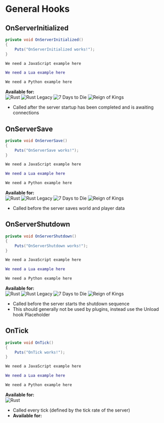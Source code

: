 # General Hooks

## OnServerInitialized

``` csharp
private void OnServerInitialized()
{
    Puts("OnServerInitialized works!");
}
```

``` javascript
We need a JavaScript example here
```

``` lua
We need a Lua example here
```

``` python
We need a Python example here
```

**Available for:**  
![Rust](images/icon-rust.png)
![Rust Legacy](images/icon-legacy.png)
![7 Days to Die](images/icon-7dtd.png)
![Reign of Kings](images/icon-rok.png)

 * Called after the server startup has been completed and is awaiting connections

## OnServerSave

``` csharp
private void OnServerSave()
{
    Puts("OnServerSave works!");
}
```

``` javascript
We need a JavaScript example here
```

``` lua
We need a Lua example here
```

``` python
We need a Python example here
```

**Available for:**  
![Rust](images/icon-rust.png)
![Rust Legacy](images/icon-legacy.png)
![7 Days to Die](images/icon-7dtd.png)
![Reign of Kings](images/icon-rok.png)

 * Called before the server saves world and player data

## OnServerShutdown

``` csharp
private void OnServerShutdown()
{
    Puts("OnServerShutdown works!");
}
```

``` javascript
We need a JavaScript example here
```

``` lua
We need a Lua example here
```

``` python
We need a Python example here
```

**Available for:**  
![Rust](images/icon-rust.png)
![Rust Legacy](images/icon-legacy.png)
![7 Days to Die](images/icon-7dtd.png)
![Reign of Kings](images/icon-rok.png)

 * Called before the server starts the shutdown sequence
 * This should generally not be used by plugins, instead use the Unload hook
Placeholder

## OnTick

``` csharp
private void OnTick()
{
    Puts("OnTick works!");
}
```

``` javascript
We need a JavaScript example here
```

``` lua
We need a Lua example here
```

``` python
We need a Python example here
```

**Available for:**  
![Rust](images/icon-rust.png)

 * Called every tick (defined by the tick rate of the server)
 * **Available for:**  
